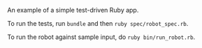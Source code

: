 An example of a simple test-driven Ruby app.

To run the tests, run ```bundle``` and then ```ruby spec/robot_spec.rb```.

To run the robot against sample input, do ```ruby bin/run_robot.rb```.